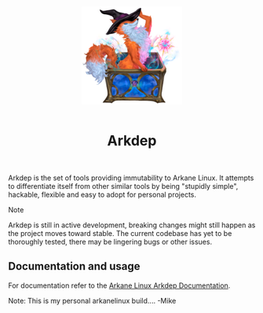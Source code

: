 <div align="center">
	<a href="https://arkanelinux.org" align="center">
		<center align="center">
			<picture>
			 	<img src="https://raw.githubusercontent.com/arkanelinux/artwork/main/originals/arkdep-logo-small.png" alt="Arkdep Logo" align="center" height="200">
			</picture>
		</center>
	</a>
	<br>
	<h1 align="center"><center>Arkdep</center></h1>
</div>
<br>

Arkdep is the set of tools providing immutability to Arkane Linux. It attempts to differentiate itself from other similar tools by being "stupidly simple", hackable, flexible and easy to adopt for personal projects.

> [!NOTE]
> Arkdep is still in active development, breaking changes might still happen as the project moves toward stable. The current codebase has yet to be thoroughly tested, there may be lingering bugs or other issues.

## Documentation and usage
For documentation refer to the [Arkane Linux Arkdep Documentation](https://docs.arkanelinux.org/arkdep/arkdep-usage/).

Note: This is my personal arkanelinux build....
-Mike
